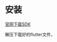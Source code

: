 # 安装

[官网下载SDK](https://flutter.dev/docs/development/tools/sdk/releases?tab=macos#macos)

解压下载好的flutter文件，